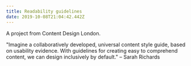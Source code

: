 ```yaml
---
title: Readability guidelines
date: 2019-10-08T21:04:42.442Z
---
```

A project from Content Design London.

"Imagine a collaboratively developed, universal content style guide, based on usability evidence. With guidelines for creating easy to comprehend content, we can design inclusively by default." – Sarah Richards
